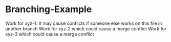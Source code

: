# Branching-Example

Work for xyz-1. It may cause conflicts if someone else works on this file in another branch
Work for xyz-2 which could cause a merge conflict
Work for xyz-3 which could cause a merge conflict
